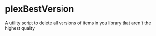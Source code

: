 # plexBestVersion
A utility script to delete all versions of items in you library that aren't the highest quality
